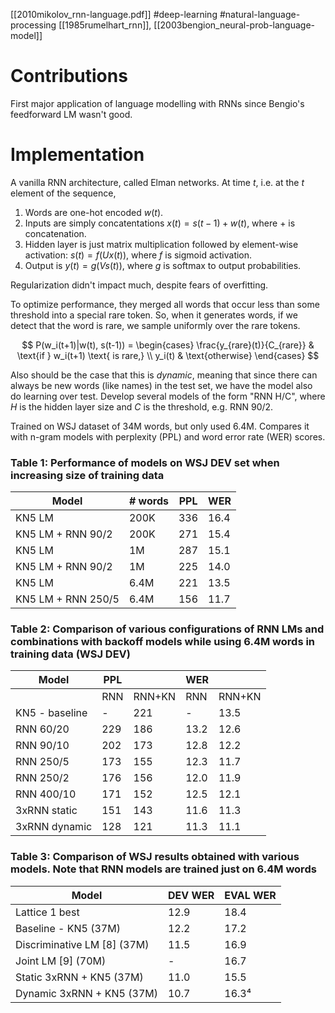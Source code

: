 [[2010mikolov_rnn-language.pdf]]
#deep-learning #natural-language-processing
[[1985rumelhart_rnn]], [[2003bengion_neural-prob-language-model]] 

# Contributions 

   First major application of language modelling with RNNs since Bengio's feedforward LM wasn't good. 

# Implementation 
   
   A vanilla RNN architecture, called Elman networks. At time $t$, i.e. at the $t$ element of the sequence, 
   1. Words are one-hot encoded $w(t)$. 
   2. Inputs are simply concatentations $x(t) = s(t-1) + w(t)$, where $+$ is concatenation. 
   2. Hidden layer is just matrix multiplication followed by element-wise activation: $s(t) = f(U x(t))$, where $f$ is sigmoid activation. 
   3. Output is $y(t) = g(V s(t))$, where $g$ is softmax to output probabilities. 

   Regularization didn't impact much, despite fears of overfitting. 

   To optimize performance, they merged all words that occur less than some threshold into a special rare token. So, when it generates words, if we detect that the word is rare, we sample uniformly over the rare tokens. 

   $$
      P(w_i(t+1)|w(t), s(t-1)) = \begin{cases} 
      \frac{y_{rare}(t)}{C_{rare}} & \text{if } w_i(t+1) \text{ is rare,} \\
      y_i(t) & \text{otherwise}
      \end{cases}
   $$ 

   Also should be the case that this is *dynamic*, meaning that since there can always be new words (like names) in the test set, we have the model also do learning over test. Develop several models of the form "RNN H/C", where $H$ is the hidden layer size and $C$ is the threshold, e.g. RNN 90/2. 

   Trained on WSJ dataset of 34M words, but only used 6.4M. Compares it with n-gram models with perplexity (PPL) and word error rate (WER) scores. 

   ### Table 1: Performance of models on WSJ DEV set when increasing size of training data

   | Model | # words | PPL | WER |
   |-------|---------|-----|-----|
   | KN5 LM | 200K | 336 | 16.4 |
   | KN5 LM + RNN 90/2 | 200K | 271 | 15.4 |
   | KN5 LM | 1M | 287 | 15.1 |
   | KN5 LM + RNN 90/2 | 1M | 225 | 14.0 |
   | KN5 LM | 6.4M | 221 | 13.5 |
   | KN5 LM + RNN 250/5 | 6.4M | 156 | 11.7 |

   ### Table 2: Comparison of various configurations of RNN LMs and combinations with backoff models while using 6.4M words in training data (WSJ DEV)

   | Model | PPL |  | WER |  |
   |-------|-----|-----|-----|-----|
   |  | RNN | RNN+KN | RNN | RNN+KN |
   | KN5 - baseline | - | 221 | - | 13.5 |
   | RNN 60/20 | 229 | 186 | 13.2 | 12.6 |
   | RNN 90/10 | 202 | 173 | 12.8 | 12.2 |
   | RNN 250/5 | 173 | 155 | 12.3 | 11.7 |
   | RNN 250/2 | 176 | 156 | 12.0 | 11.9 |
   | RNN 400/10 | 171 | 152 | 12.5 | 12.1 |
   | 3xRNN static | 151 | 143 | 11.6 | 11.3 |
   | 3xRNN dynamic | 128 | 121 | 11.3 | 11.1 |

   ### Table 3: Comparison of WSJ results obtained with various models. Note that RNN models are trained just on 6.4M words

   | Model | DEV WER | EVAL WER |
   |-------|---------|----------|
   | Lattice 1 best | 12.9 | 18.4 |
   | Baseline - KN5 (37M) | 12.2 | 17.2 |
   | Discriminative LM [8] (37M) | 11.5 | 16.9 |
   | Joint LM [9] (70M) | - | 16.7 |
   | Static 3xRNN + KN5 (37M) | 11.0 | 15.5 |
   | Dynamic 3xRNN + KN5 (37M) | 10.7 | 16.3⁴ |

